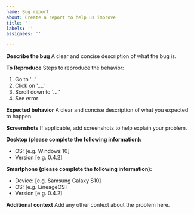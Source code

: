 ```yaml
---
name: Bug report
about: Create a report to help us improve
title: ''
labels: ''
assignees: ''

---
```


**Describe the bug**
A clear and concise description of what the bug is.

**To Reproduce**
Steps to reproduce the behavior:
1. Go to '...'
2. Click on '....'
3. Scroll down to '....'
4. See error

**Expected behavior**
A clear and concise description of what you expected to happen.

**Screenshots**
If applicable, add screenshots to help explain your problem.

**Desktop (please complete the following information):**
 - OS: [e.g. Windows 10]
 - Version [e.g. 0.4.2]

**Smartphone (please complete the following information):**
 - Device: [e.g. Samsung Galaxy S10]
 - OS: [e.g. LineageOS]
 - Version [e.g. 0.4.2]

**Additional context**
Add any other context about the problem here.
